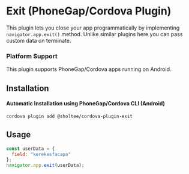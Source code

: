 # Exit (PhoneGap/Cordova Plugin)

This plugin lets you close your app programmatically by implementing `navigator.app.exit()` method. Unlike similar plugins here you can pass custom data on terminate.

### Platform Support

This plugin supports PhoneGap/Cordova apps running on Android.

## Installation

#### Automatic Installation using PhoneGap/Cordova CLI (Android)

`cordova plugin add @sholtee/cordova-plugin-exit`

## Usage
```js
const userData = {
  field: "kerekesfacapa"
};
navigator.app.exit(userData);
```
